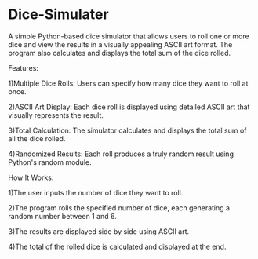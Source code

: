 # Dice-Simulater

A simple Python-based dice simulator that allows users to roll one or more dice and view the results in a visually appealing ASCII art format. The program also calculates and displays the total sum of the dice rolled.

Features:

1)Multiple Dice Rolls: Users can specify how many dice they want to roll at once.

2)ASCII Art Display: Each dice roll is displayed using detailed ASCII art that visually represents the result.

3)Total Calculation: The simulator calculates and displays the total sum of all the dice rolled.

4)Randomized Results: Each roll produces a truly random result using Python's random module.

How It Works:

1)The user inputs the number of dice they want to roll.

2)The program rolls the specified number of dice, each generating a random number between 1 and 6.

3)The results are displayed side by side using ASCII art.

4)The total of the rolled dice is calculated and displayed at the end.
